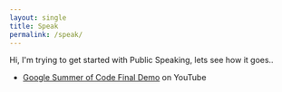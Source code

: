 ```yaml
---
layout: single
title: Speak
permalink: /speak/
---
```


Hi, I'm trying to get started with Public Speaking, lets see how it goes..

- [Google Summer of Code Final Demo](https://www.youtube.com/watch?v=xRZrdR47R-w) on YouTube
